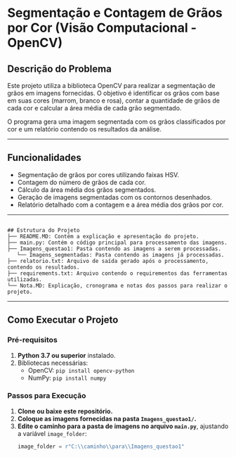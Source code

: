 # Segmentação e Contagem de Grãos por Cor (Visão Computacional - OpenCV)

## Descrição do Problema
Este projeto utiliza a biblioteca OpenCV para realizar a segmentação de grãos em imagens fornecidas. O objetivo é identificar os grãos com base em suas cores (marrom, branco e rosa), contar a quantidade de grãos de cada cor e calcular a área média de cada grão segmentado.  

O programa gera uma imagem segmentada com os grãos classificados por cor e um relatório contendo os resultados da análise.  

---

## Funcionalidades
- Segmentação de grãos por cores utilizando faixas HSV.
- Contagem do número de grãos de cada cor.
- Cálculo da área média dos grãos segmentados.
- Geração de imagens segmentadas com os contornos desenhados.
- Relatório detalhado com a contagem e a área média dos grãos por cor.  

---
```

## Estrutura do Projeto
├── README.MD: Contém a explicação e apresentação do projeto.
├── main.py: Contém o código principal para processamento das imagens.
├── Imagens_questao1: Pasta contendo as imagens a serem processadas.
   └── Imagens_segmentadas: Pasta contendo as imagens já processadas.
├── relatorio.txt: Arquivo de saída gerado após o processamento, contendo os resultados.  
├── requirements.txt: Arquivo contendo o requirementos das ferramentas utilizadas.  
└── Nota.MD: Explicação, cronograma e notas dos passos para realizar o projeto.
```
---

## Como Executar o Projeto
### Pré-requisitos
1. **Python 3.7 ou superior** instalado.
2. Bibliotecas necessárias:
   - OpenCV: `pip install opencv-python`
   - NumPy: `pip install numpy`

### Passos para Execução
1. **Clone ou baixe este repositório.**
2. **Coloque as imagens fornecidas na pasta `Imagens_questao1/`.**
3. **Edite o caminho para a pasta de imagens no arquivo `main.py`**, ajustando a variável `image_folder`:
   ```python
   image_folder = r"C:\\caminho\\para\\Imagens_questao1"
